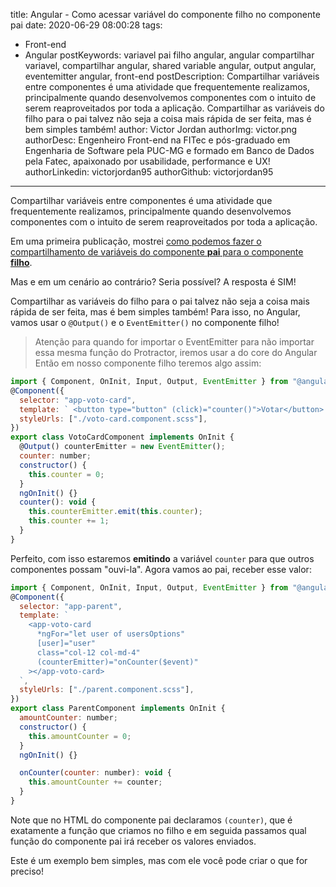 title: Angular - Como acessar variável do componente filho no componente pai
date: 2020-06-29 08:00:28
tags:
  - Front-end
  - Angular
postKeywords: variavel pai filho angular, angular compartilhar variavel, compartilhar angular, shared variable angular, output angular, eventemitter angular, front-end
postDescription: Compartilhar variáveis entre componentes é uma atividade que frequentemente realizamos, principalmente quando desenvolvemos componentes com o intuito de serem reaproveitados por toda a aplicação. Compartilhar as variáveis do filho para o pai talvez não seja a coisa mais rápida de ser feita, mas é bem simples também!
author: Victor Jordan
authorImg: victor.png
authorDesc: Engenheiro Front-end na FITec e pós-graduado em Engenharia de Software pela PUC-MG e formado em Banco de Dados pela Fatec, apaixonado por usabilidade, performance e UX!
authorLinkedin: victorjordan95
authorGithub: victorjordan95
---

Compartilhar variáveis entre componentes é uma atividade que frequentemente realizamos, principalmente quando desenvolvemos componentes com o intuito de serem reaproveitados por toda a aplicação.

Em uma primeira publicação, mostrei [como podemos fazer o compartilhamento de variáveis do componente **pai** para o componente **filho**](https://backefront.com.br/compartilhando-variaveis-angular/).

Mas e em um cenário ao contrário? Seria possível?
A resposta é SIM!

<!-- more -->

Compartilhar as variáveis do filho para o pai talvez não seja a coisa mais rápida de ser feita, mas é bem simples também!
Para isso, no Angular, vamos usar o `@Output()` e o `EventEmitter()` no componente filho!

> Atenção para quando for importar o EventEmitter para não importar essa mesma função do Protractor, iremos usar a do core do Angular
Então em nosso componente filho teremos algo assim:

```javascript
import { Component, OnInit, Input, Output, EventEmitter } from "@angular/core";
@Component({
  selector: "app-voto-card",
  template: ` <button type="button" (click)="counter()">Votar</button> `,
  styleUrls: ["./voto-card.component.scss"],
})
export class VotoCardComponent implements OnInit {
  @Output() counterEmitter = new EventEmitter();
  counter: number;
  constructor() {
    this.counter = 0;
  }
  ngOnInit() {}
  counter(): void {
    this.counterEmitter.emit(this.counter);
    this.counter += 1;
  }
}
```

Perfeito, com isso estaremos **emitindo** a variável `counter` para que outros componentes possam "ouvi-la".
Agora vamos ao pai, receber esse valor:

```javascript
import { Component, OnInit, Input, Output, EventEmitter } from "@angular/core";
@Component({
  selector: "app-parent",
  template: `
    <app-voto-card
      *ngFor="let user of usersOptions"
      [user]="user"
      class="col-12 col-md-4"
      (counterEmitter)="onCounter($event)"
    ></app-voto-card>
  `,
  styleUrls: ["./parent.component.scss"],
})
export class ParentComponent implements OnInit {
  amountCounter: number;
  constructor() {
    this.amountCounter = 0;
  }
  ngOnInit() {}

  onCounter(counter: number): void {
    this.amountCounter += counter;
  }
}
```

Note que no HTML do componente pai declaramos `(counter)`, que é exatamente a função que criamos no filho e em seguida passamos qual função do componente pai irá receber os valores enviados.

Este é um exemplo bem simples, mas com ele você pode criar o que for preciso!

